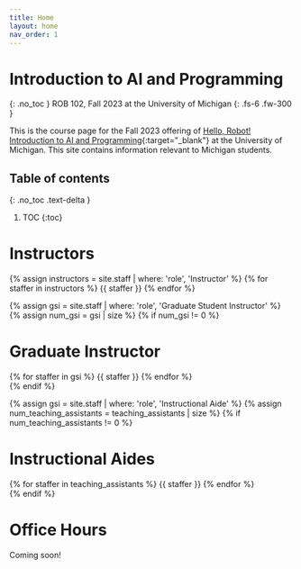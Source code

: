 ```yaml
---
title: Home
layout: home
nav_order: 1
---
```

# Introduction to AI and Programming
{: .no_toc }
ROB 102, Fall 2023 at the University of Michigan
{: .fs-6 .fw-300 }

This is the course page for the Fall 2023 offering of [Hello, Robot! Introduction to AI and Programming](https://hellorob.org){:target="_blank"} at the University of Michigan. This site contains information relevant to Michigan students.

## Table of contents
{: .no_toc .text-delta }

1. TOC
{:toc}

<!-- # Meeting Times -->

<!-- <i class="fa-solid fa-chalkboard-user"></i> **Lectures:** Tues & Thurs 3-4:30 PM @ FRB 1060 -->

<!-- <i class="fa-solid fa-flask"></i> **Labs:** -->
<!-- * F 10:30 AM-12:30 PM @ FRB 1060 -->
<!-- * F 12:30-2:30 PM @ FRB 1060 -->
<!-- * F 2:30-4:30 PM @ FRB 1060 -->

# Instructors

<div class="staff-row">
{% assign instructors = site.staff | where: 'role', 'Instructor' %}
{% for staffer in instructors %}
{{ staffer }}
{% endfor %}
</div>

{% assign gsi = site.staff | where: 'role', 'Graduate Student Instructor' %}
{% assign num_gsi = gsi | size %}
{% if num_gsi != 0 %}

# Graduate Instructor

<div class="staff-row">
{% for staffer in gsi %}
{{ staffer }}
{% endfor %}
</div>
{% endif %}

{% assign gsi = site.staff | where: 'role', 'Instructional Aide' %}
{% assign num_teaching_assistants = teaching_assistants | size %}
{% if num_teaching_assistants != 0 %}

# Instructional Aides

<div class="staff-row">
{% for staffer in teaching_assistants %}
{{ staffer }}
{% endfor %}
</div>
{% endif %}

# Office Hours

Coming soon!

<!-- <iframe
    src="https://calendar.google.com/calendar/embed?src=c_0ifcv1flo2qjltm07u30o28kd8%40group.calendar.google.com&ctz=America%2FDetroit"
    style="border: 0" width="800" height="600" frameborder="0" scrolling="no">
</iframe> -->
